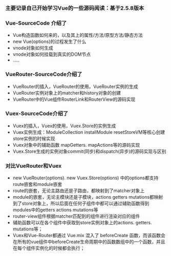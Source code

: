 ### 主要记录自己开始学习Vue的一些源码阅读：基于2.5.8版本

### Vue-SourceCode 介绍了

* Vue构造函数如何来的，以及其上的属性/方法/原型方法/静态方法
* new Vue(options)的过程发生了什么
* vnode对象如何生成
* vnode对象如何挂载到真实的DOM节点
* …..

### VueRouter-SourceCode介绍了

* VueRouter的插入，VueRouter的使用，VueRouter实例的生成
* VueRouter实例对象上的matcher和history对象的创建
* VueRouter中的Vue组件RouterLink和RouterView的源码实现

### Vuex-SourceCode介绍了

* Vuex的插入，Vuex的使用，Vuex.Store的实例生成
* Vuex实例生成：ModuleCollection installModule resetStoreVM等核心创建store实例的时候实现
* Vuex对象中的辅助函数 mapGetters. mapActions等的源码实现
* Vuex.Store生成的实例对象commit(同步)和dispatch(异步)的源码实现与区别

### 对比VueRouter和Vuex

* new VueRouter(options).   new Vuex.Store(options) 中的options都支持route嵌套和module嵌套
* route的嵌套，无论主路由还是子路由，都映射到了matcher对象上
* module的嵌套，无论主模块还是子模块，actions getters mutations都映射到了store对象上，所以后面在任何子组件中都可以通过辅助函数得到modules中的getters actions mutations等
* router-view组件根据matcher匹配到的组件进行渲染对应的组件
* 辅助函数可以在各个组件中获取到store实例对象上的actions. getters. mutations等；
* Vuex和Vue-Router都通过 Vue.mix 混入了 beforeCreate 函数，而该函数会在所有的vue组件中beforeCreate生命周期中的函数数组中的一个函数，并且在每个组件实例化的时候都会执行；